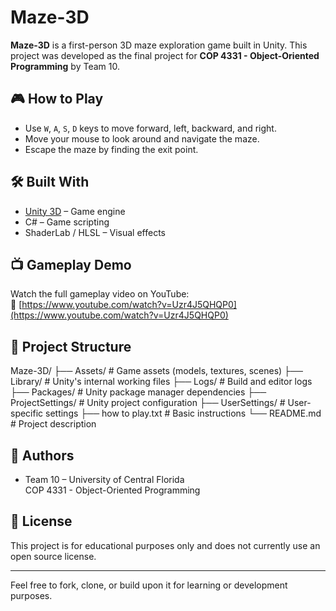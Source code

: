 # Maze-3D

**Maze-3D** is a first-person 3D maze exploration game built in Unity. This project was developed as the final project for **COP 4331 - Object-Oriented Programming** by Team 10.

## 🎮 How to Play

- Use `W`, `A`, `S`, `D` keys to move forward, left, backward, and right.
- Move your mouse to look around and navigate the maze.
- Escape the maze by finding the exit point.

## 🛠️ Built With

- [Unity 3D](https://unity.com/) – Game engine
- C# – Game scripting
- ShaderLab / HLSL – Visual effects

## 📺 Gameplay Demo

Watch the full gameplay video on YouTube:  
🔗 [https://www.youtube.com/watch?v=Uzr4J5QHQP0](https://www.youtube.com/watch?v=Uzr4J5QHQP0)

## 📁 Project Structure
Maze-3D/
├── Assets/ # Game assets (models, textures, scenes)
├── Library/ # Unity's internal working files
├── Logs/ # Build and editor logs
├── Packages/ # Unity package manager dependencies
├── ProjectSettings/ # Unity project configuration
├── UserSettings/ # User-specific settings
├── how to play.txt # Basic instructions
└── README.md # Project description

## 👥 Authors

- Team 10 – University of Central Florida  
  COP 4331 - Object-Oriented Programming

## 📄 License

This project is for educational purposes only and does not currently use an open source license.

---

Feel free to fork, clone, or build upon it for learning or development purposes.
